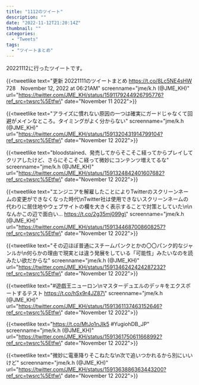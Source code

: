 ```yaml
---
title: "1112のツイート"
description: ""
date: "2022-11-12T21:20:14Z"
thumbnail: ""
categories:
  - "Tweets"
tags:
  - "ツイートまとめ"
---
```

20221112に行ったツイートです。
<!--more-->
{{<tweetlike text=\"更新 20221111のツイートまとめ https://t.co/8Lc5NE4sHW 728　November 12, 2022 at 06:21AM\" screenname=\"jme/k.h (@JME_KH)\" url=\"https://twitter.com/JME_KH/status/1591179244926795776?ref_src=twsrc%5Etfw\" date=\"November 11 2022\">}}

{{<tweetlike text=\"アライズに慣れない原因の一つは確実にガードじゃなくて回避がメインなところ。タイミングがよく分からない\" screenname=\"jme/k.h (@JME_KH)\" url=\"https://twitter.com/JME_KH/status/1591320431914799104?ref_src=twsrc%5Etfw\" date=\"November 12 2022\">}}

{{<tweetlike text=\"bloodstained、発売してからそこそこ経ってからプレイしてクリアしたけど、さらにそこそこ経って微妙にコンテンツ増えてるな\" screenname=\"jme/k.h (@JME_KH)\" url=\"https://twitter.com/JME_KH/status/1591324842401607682?ref_src=twsrc%5Etfw\" date=\"November 12 2022\">}}

{{<tweetlike text=\"エンジニアを解雇したことによりTwitterのスクリーンネームの変更ができなくなった時代\nTwitter社は使用できないスクリーンネームの代わりに居住地やウェブサイトの欄を大きく表示することで対策としていた\n\nなんかこの辺で面白い… https://t.co/2g35mj099g\" screenname=\"jme/k.h (@JME_KH)\" url=\"https://twitter.com/JME_KH/status/1591344687008608257?ref_src=twsrc%5Etfw\" date=\"November 12 2022\">}}

{{<tweetlike text=\"その辺ほぼ普通にスチームパンクとかの〇〇パンク的なジャンルか\n何らかの理由で現実とは違う発展をしている「可能性」みたいなのを読みたい欲だからな\" screenname=\"jme/k.h (@JME_KH)\" url=\"https://twitter.com/JME_KH/status/1591346242424287232?ref_src=twsrc%5Etfw\" date=\"November 12 2022\">}}

{{<tweetlike text=\"#遊戯王ニューロン\nマスターデュエルのデッキをエクスポートするテスト https://t.co/hSx9r4JZ87\" screenname=\"jme/k.h (@JME_KH)\" url=\"https://twitter.com/JME_KH/status/1591361137463152646?ref_src=twsrc%5Etfw\" date=\"November 12 2022\">}}

{{<tweetlike text=\"https://t.co/MtJo1nJIk5 #YugiohDB_JP\" screenname=\"jme/k.h (@JME_KH)\" url=\"https://twitter.com/JME_KH/status/1591361750611668992?ref_src=twsrc%5Etfw\" date=\"November 12 2022\">}}

{{<tweetlike text=\"微妙に電車降りそこねたな\n次で追いつかれるから別にいいけど\" screenname=\"jme/k.h (@JME_KH)\" url=\"https://twitter.com/JME_KH/status/1591363886363443200?ref_src=twsrc%5Etfw\" date=\"November 12 2022\">}}

